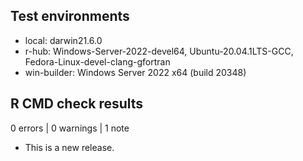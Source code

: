 ## Test environments

* local: darwin21.6.0
* r-hub: Windows-Server-2022-devel64, Ubuntu-20.04.1LTS-GCC, Fedora-Linux-devel-clang-gfortran
* win-builder: Windows Server 2022 x64 (build 20348)

## R CMD check results

0 errors | 0 warnings | 1 note

* This is a new release.
